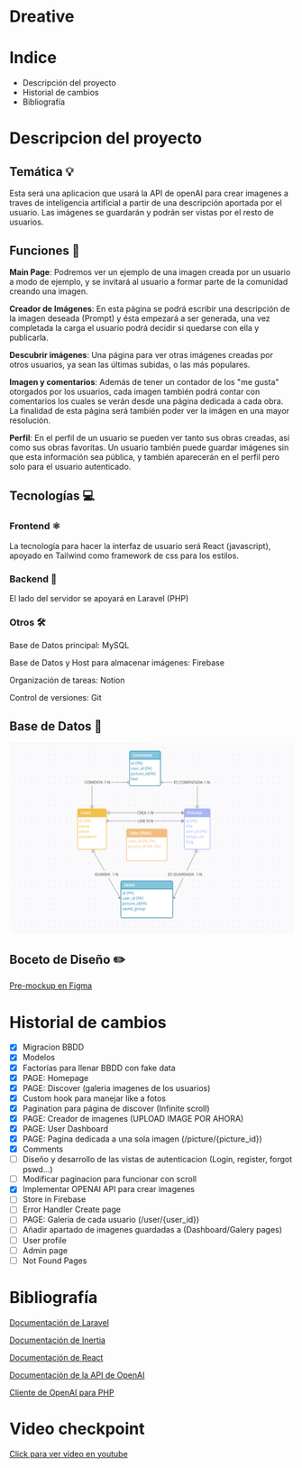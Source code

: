 # Dreative 

# Indice

- Descripción del proyecto
- Historial de cambios
- Bibliografía

# Descripcion del proyecto

## Temática 💡

Esta será una aplicacion que usará la API de openAI para crear imagenes a traves de inteligencia artificial a partir de una descripción aportada por el usuario. Las imágenes se guardarán y podrán ser vistas por el resto de usuarios. 

## Funciones 🚀

**Main Page**: Podremos ver un ejemplo de una imagen creada por un usuario a modo de ejemplo, y se invitará al usuario a formar parte de la comunidad creando una imagen.

**Creador de Imágenes**: En esta página se podrá escribir una descripción de la imagen deseada (Prompt) y ésta empezará a ser generada, una vez completada la carga el usuario podrá decidir si quedarse con ella y publicarla.

**Descubrir imágenes**: Una página para ver otras imágenes creadas por otros usuarios, ya sean las últimas subidas, o las más populares.

**Imagen y comentarios**: Además de tener un contador de los "me gusta" otorgados por los usuarios, cada imagen también podrá contar con comentarios los cuales se verán desde una página dedicada a cada obra. La finalidad de esta página será también poder ver la imágen en una mayor resolución.

**Perfil**: En el perfil de un usuario se pueden ver tanto sus obras creadas, así como sus obras favoritas. Un usuario también puede guardar imágenes sin que esta información sea pública, y también aparecerán en el perfil pero solo para el usuario autenticado.

## Tecnologías 💻

### Frontend ⚛️

La tecnología para hacer la interfaz de usuario será React (javascript), apoyado en Tailwind como framework de css para los estilos.

### Backend 📡

El lado del servidor se apoyará en Laravel (PHP) 

### Otros 🛠️

Base de Datos principal: MySQL 

Base de Datos y Host para almacenar imágenes: Firebase

Organización de tareas: Notion

Control de versiones: Git

## Base de Datos 💾

<img src="https://github.com/Julianmenav/stuff/blob/main/laravelProject/diagrama_bbdd.png?raw=true">



## Boceto de Diseño ✏️

[Pre-mockup en Figma](https://www.figma.com/file/G5RZLgNNFuACQYsCFq4hgZ/01-Desktop%26Mobile-JulianMena?node-id=0%3A1&t=gk5DSPZuXSesguvR-1)

# Historial de cambios

- [X] Migracion BBDD
- [X] Modelos
- [X] Factorías para llenar BBDD con fake data
- [X] PAGE: Homepage
- [X] PAGE: Discover (galeria imagenes de los usuarios)
- [X] Custom hook para manejar like a fotos
- [X] Pagination para página de discover (Infinite scroll)
- [X] PAGE: Creador de imagenes (UPLOAD IMAGE POR AHORA)
- [X] PAGE: User Dashboard 
- [X] PAGE: Pagina dedicada a una sola imagen (/picture/{picture_id})
- [X] Comments
- [ ] Diseño y desarrollo de las vistas de autenticacion (Login, register, forgot pswd...)
- [ ] Modificar paginacion para funcionar con scroll
- [X] Implementar OPENAI API para crear imagenes
- [ ] Store in Firebase
- [ ] Error Handler Create page
- [ ] PAGE: Galeria de cada usuario (/user/{user_id})
- [ ] Añadir apartado de imagenes guardadas a (Dashboard/Galery pages)
- [ ] User profile
- [ ] Admin page
- [ ] Not Found Pages

# Bibliografía

[Documentación de Laravel](https://laravel.com/docs/9.x)

[Documentación de Inertia](https://inertiajs.com/)

[Documentación de React](https://react.dev/)

[Documentación de la API de OpenAI](https://platform.openai.com/docs/guides/images)

[Cliente de OpenAI para PHP](https://github.com/openai-php/client#images-resource)

# Video checkpoint

[Click para ver video en youtube](https://youtu.be/MhpPijsZVeM)